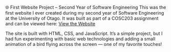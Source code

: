 🌐 First Website Project – Second Year of Software Engineering
This was the first website I ever created during my second year of Software Engineering at the University of Otago. It was built as part of a COSC203 assignment and can be viewed here:
[View the Website](https://shofe999.cspages.otago.ac.nz/cosc203-assignment-1-fergus-short/assignment1.html)

The site is built with HTML, CSS, and JavaScript. It’s a simple project, but I had fun experimenting with basic web technologies and adding a small animation of a bird flying across the screen — one of my favorite touches!
